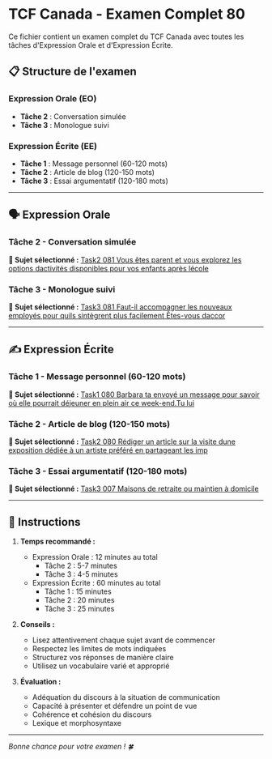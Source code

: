 # TCF Canada - Examen Complet 80

Ce fichier contient un examen complet du TCF Canada avec toutes les tâches d'Expression Orale et d'Expression Écrite.

## 📋 Structure de l'examen

### Expression Orale (EO)
- **Tâche 2** : Conversation simulée
- **Tâche 3** : Monologue suivi

### Expression Écrite (EE)  
- **Tâche 1** : Message personnel (60-120 mots)
- **Tâche 2** : Article de blog (120-150 mots)
- **Tâche 3** : Essai argumentatif (120-180 mots)

---

## 🗣️ Expression Orale

### Tâche 2 - Conversation simulée

**📄 Sujet sélectionné :** [Task2 081 Vous êtes parent et vous explorez les options dactivités disponibles pour vos enfants après lécole](../tcf_canada/eo/task2/task2_081_Vous_êtes_parent_et_vous_explorez_les_options_dactivités_disponibles_pour_vos_enfants_après_lécole.md)

### Tâche 3 - Monologue suivi

**📄 Sujet sélectionné :** [Task3 081 Faut-il accompagner les nouveaux employés pour quils sintègrent plus facilement Êtes-vous daccor](../tcf_canada/eo/task3/task3_081_Faut-il_accompagner_les_nouveaux_employés_pour_quils_sintègrent_plus_facilement_Êtes-vous_daccor.md)

---

## ✍️ Expression Écrite

### Tâche 1 - Message personnel (60-120 mots)

**📄 Sujet sélectionné :** [Task1 080 Barbara ta envoyé un message pour savoir où elle pourrait déjeuner en plein air ce week-end.Tu lui](../tcf_canada/ee/task1/task1_080_Barbara_ta_envoyé_un_message_pour_savoir_où_elle_pourrait_déjeuner_en_plein_air_ce_week-end.Tu_lui.md)

### Tâche 2 - Article de blog (120-150 mots)

**📄 Sujet sélectionné :** [Task2 080 Rédiger un article sur la visite dune exposition dédiée à un artiste préféré en partageant les imp](../tcf_canada/ee/task2/task2_080_Rédiger_un_article_sur_la_visite_dune_exposition_dédiée_à_un_artiste_préféré_en_partageant_les_imp.md)

### Tâche 3 - Essai argumentatif (120-180 mots)

**📄 Sujet sélectionné :** [Task3 007 Maisons de retraite ou maintien à domicile](../tcf_canada/ee/task3/task3_007_Maisons_de_retraite_ou_maintien_à_domicile.md)

---

## 📝 Instructions

1. **Temps recommandé :**
   - Expression Orale : 12 minutes au total
     - Tâche 2 : 5-7 minutes
     - Tâche 3 : 4-5 minutes
   - Expression Écrite : 60 minutes au total
     - Tâche 1 : 15 minutes
     - Tâche 2 : 20 minutes  
     - Tâche 3 : 25 minutes

2. **Conseils :**
   - Lisez attentivement chaque sujet avant de commencer
   - Respectez les limites de mots indiquées
   - Structurez vos réponses de manière claire
   - Utilisez un vocabulaire varié et approprié

3. **Évaluation :**
   - Adéquation du discours à la situation de communication
   - Capacité à présenter et défendre un point de vue
   - Cohérence et cohésion du discours
   - Lexique et morphosyntaxe

---

*Bonne chance pour votre examen ! 🍀*
